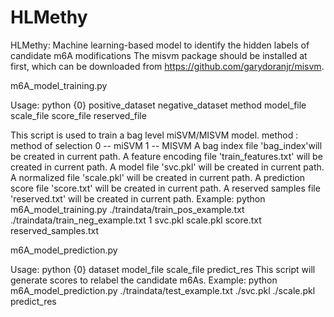 # HLMethy
HLMethy: Machine learning-based model to identify the hidden labels of candidate m6A modifications
The misvm package should be installed at first, which can be downloaded from https://github.com/garydoranjr/misvm.

m6A_model_training.py

Usage: python {0} positive_dataset negative_dataset method model_file scale_file score_file reserved_file

This script is used to train a bag level miSVM/MISVM model.
method : method of selection
     0 -- miSVM
     1 -- MISVM
A bag index file 'bag_index'will be created in current path.
A feature encoding file 'train_features.txt' will be created in current path.
A model file 'svc.pkl' will be created in current path.
A normalized file 'scale.pkl' will be created in current path.
A prediction score file 'score.txt' will be created in current path.
A reserved samples file 'reserved.txt' will be created in current path.
Example: python m6A_model_training.py ./traindata/train_pos_example.txt ./traindata/train_neg_example.txt 1 svc.pkl scale.pkl score.txt reserved_samples.txt

m6A_model_prediction.py

Usage: python {0} dataset model_file scale_file predict_res
This script will generate scores to relabel the candidate m6As.
Example: python m6A_model_prediction.py ./traindata/test_example.txt ./svc.pkl ./scale.pkl predict_res
